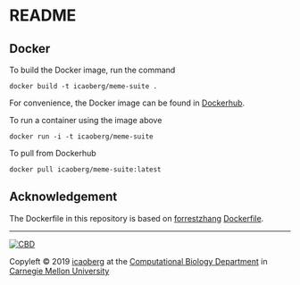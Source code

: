 # README

## Docker
To build the Docker image, run the command

```
docker build -t icaoberg/meme-suite .
```

For convenience, the Docker image can be found in [Dockerhub](https://hub.docker.com/r/icaoberg/meme-suite/builds/).

To run a container using the image above

```
docker run -i -t icaoberg/meme-suite
```

To pull from Dockerhub

```
docker pull icaoberg/meme-suite:latest
```

## Acknowledgement

The Dockerfile in this repository is based on [forrestzhang](https://github.com/forrestzhang) [Dockerfile](https://github.com/forrestzhang/Docker/tree/master/meme).

---
[![CBD](http://www.cbd.cmu.edu/wp-content/uploads/2017/07/wordpress-default.png)](http://www.cbd.cmu.edu)

Copyleft © 2019 [icaoberg](http://www.andrew.cmu.edu/~icaoberg) at the [Computational Biology Department](http://www.cbd.cmu.edu) in [Carnegie Mellon University](http://www.cmu.edu)
